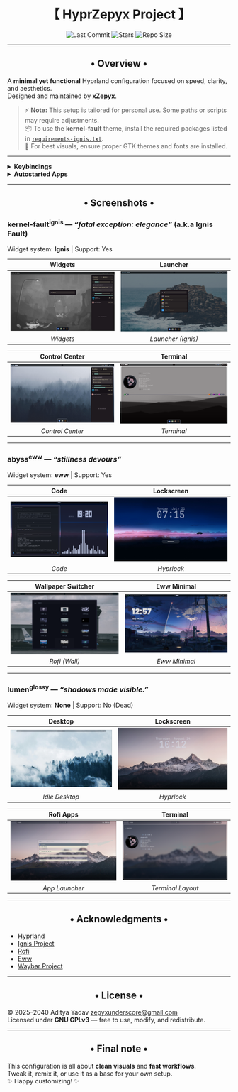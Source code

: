 <div align="center">
  <h1>【 HyprZepyx Project 】</h1>
</div>

<div align="center">
  
![Last Commit](https://img.shields.io/github/last-commit/xZepyx/HyprZepyx?&style=for-the-badge&color=8ad7eb&logo=git&logoColor=D9E0EE&labelColor=1E202B)
![Stars](https://img.shields.io/github/stars/xZepyx/HyprZepyx?style=for-the-badge&logo=andela&color=86dbd7&logoColor=D9E0EE&labelColor=1E202B)
![Repo Size](https://img.shields.io/github/repo-size/xZepyx/HyprZepyx?color=86dbce&label=SIZE&logo=protondrive&style=for-the-badge&logoColor=D9E0EE&labelColor=1E202B)

</div>

---

<div align="center">
  <h2>• Overview •</h2>
</div>

A **minimal yet functional** Hyprland configuration focused on speed, clarity, and aesthetics.  
Designed and maintained by **xZepyx**.  

> ⚡ **Note:** This setup is tailored for personal use. Some paths or scripts may require adjustments.  
> 📦 To use the **kernel-fault** theme, install the required packages listed in [`requirements-ignis.txt`](config/kernel-fault/ignis/requirments-ignis.txt).  
> 🎨 For best visuals, ensure proper GTK themes and fonts are installed.  

---

<details>
  <summary><b>Keybindings</b></summary>

| Combo           | Action                                |
|-----------------|---------------------------------------|
| `Super + Enter` | Launch Kitty Terminal                 |
| `Super + C`     | Kill focused window                   |
| `Super + M`     | Exit Hyprland session                 |
| `Super + E`     | Open file manager (Nautilus)          |
| `Super + V`     | Toggle floating window                |
| `Super + D`     | Open Rofi app launcher                |
| `Super + Q`     | Open power menu                       |
| `Super + P`     | Toggle pseudotiling                   |
| `Super + J`     | Toggle split mode                     |
| `Super + Space` | Toggle fullscreen                     |
| `Super + B`     | Open wallpaper switcher               |
| `Super + W`     | Launch Firefox                        |
| `Super + F`     | Launch text editor                    |
| `Alt + L`       | Lock screen (Hyprlock)                |
| `Alt + D`       | Region screenshot (grim+slurp)        |

**Workspace controls:**  
- `Super + [1-0]` → Switch workspaces  
- `Super + Shift + [1-0]` → Move window to workspace  
- `Super + Arrow Keys` → Move focus  
- `Super + Mouse Wheel` → Cycle workspaces  

**Mouse binds:**  
- `Super + Left Click` → Move window  
- `Super + Right Click` → Resize window  

**Media / Volume / Brightness:**  
- `XF86AudioRaiseVolume` → Volume +5%  
- `XF86AudioLowerVolume` → Volume -5%  
- `XF86AudioMute` → Toggle mute  
- `XF86AudioMicMute` → Toggle mic mute  
- `XF86MonBrightnessUp/Down` → Brightness ±5%  
- `XF86AudioNext/Prev/Play/Pause` → Media control  

</details>

<details>
  <summary><b>Autostarted Apps</b></summary>

- `kitty` — Terminal  
- `waybar` — Status bar  
- `swww-daemon` — Wallpaper  
- `swaync` — Notifications  
- `eww` — Widgets  

</details>

---

<div align="center">
  <h2>• Screenshots •</h2>
</div>

### kernel-fault<sup>ignis</sup> — *“fatal exception: elegance”*  (a.k.a **Ignis Fault**)

Widget system: **Ignis** | Support: Yes

| Widgets | Launcher |
|:-------:|:--------:|
| ![Widgets](.previews/kernel-fault/widgets.png) | ![Launcher](.previews/kernel-fault/launcher.png) |
| *Widgets* | *Launcher (Ignis)* |

| Control Center | Terminal |
|:--------------:|:--------:|
| ![Control Center](.previews/kernel-fault/control-center.png) | ![Terminal](.previews/kernel-fault/kitty.png) |
| *Control Center* | *Terminal* |

---

### abyss<sup>eww</sup> — *“stillness devours”*  

Widget system: **eww** | Support: Yes

| Code | Lockscreen |
|:----:|:----------:|
| ![Code](.previews/Abyss/Code.png) | ![Hyprlock](.previews/Abyss/hyprlock.png) |
| *Code* | *Hyprlock* |

| Wallpaper Switcher | Eww Minimal |
|:-----------------:|:-----------:|
| ![Rofi Wall](.previews/Abyss/rofi-wayland-wall.png) | ![Eww Minimal](.previews/Abyss/eww-minimal.png) |
| *Rofi (Wall)* | *Eww Minimal* |

---

### lumen<sup>glossy</sup> — *“shadows made visible.”*  

Widget system: **None** | Support: No (Dead)  

| Desktop | Lockscreen |
|:-------:|:----------:|
| ![Desktop](.previews/Lumen/desktop.png) | ![Hyprlock](.previews/Lumen/hyprlock.png) |
| *Idle Desktop* | *Hyprlock* |

| Rofi Apps | Terminal |
|:---------:|:--------:|
| ![Rofi Apps](.previews/Lumen/rofi-op.png) | ![Terminal](.previews/Lumen/Terminal.png) |
| *App Launcher* | *Terminal Layout* |

---

<div align="center">
  <h2>• Acknowledgments •</h2>
</div>

- [Hyprland](https://github.com/hyprwm/hyprland)
- [Ignis Project](https://github.com/ignis-sh/ignis)
- [Rofi](https://github.com/davatorium/rofi)
- [Eww](https://elkowar.github.io/eww/)  
- [Waybar Project](https://github.com/Alexays/Waybar)  

---

<div align="center">
  <h2>• License •</h2>
</div>

© 2025–2040 Aditya Yadav <zepyxunderscore@gmail.com>  
Licensed under **GNU GPLv3** — free to use, modify, and redistribute.  

---

<div align="center">
  <h2>• Final note •</h2>
</div>

This configuration is all about **clean visuals** and **fast workflows**.  
Tweak it, remix it, or use it as a base for your own setup.  
✨ Happy customizing! ✨

